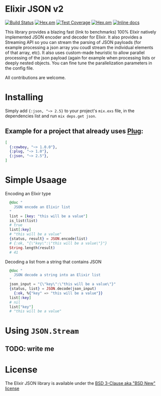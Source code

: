 # Elixir JSON v2 

[![Build Status](https://travis-ci.org/cblage/elixir-json.svg?branch=develop)](https://travis-ci.org/cblage/elixir-json) [![Hex.pm](https://img.shields.io/hexpm/dt/json.svg?style=flat-square)](https://hex.pm/packages/json) [![Test Coverage](https://api.codeclimate.com/v1/badges/43b6e8c25e036558ccb6/test_coverage)](https://codeclimate.com/github/cblage/elixir-json/test_coverage) [![Hex.pm](https://img.shields.io/hexpm/v/json.svg?style=flat-square)](https://hex.pm/packages/json) [![Inline docs](http://inch-ci.org/github/cblage/elixir-json.svg)](http://inch-ci.org/github/cblage/elixir-json)
                                                                                                                                     
This library provides a blazing fast (link to benchmarks) 100% Elixir natively implemented JSON encoder and decoder for Elixir.
It also provides a Streaming API so you can stream the parsing of JSON payloads (for example processing a json array you coudl stream the individual elements of that array, etc). It also uses custom-made heuristic to allow parallel processing of the json payload (again for example when processing lists or deeply nested objects. You can fine tune the parallelization parameters in the config file. 

All contributions are welcome.

# Installing

Simply add ```{:json, "~> 2.5}``` to your project's ```mix.exs``` file, in the dependencies list and run ```mix deps.get json```.

## Example for a project that already uses [Plug](https://github.com/elixir-plug/plug):

```elixir
[
  {:cowboy, "~> 1.0.0"},
  {:plug, "~> 1.0"},
  {:json, "~> 2.5"},
]
```

# Simple Usaage

Encoding an Elixir type
```elixir
  @doc "
	JSON encode an Elixir list
  "	
  list = [key: "this will be a value"]
  is_list(list)
  # true
  list[:key]
  # "this will be a value"
  {status, result} = JSON.encode(list)
  # {:ok, "{\"key\":\"this will be a value\"}"}
  String.length(result)
  # 41
```

Decoding a list from a string that contains JSON
```elixir
  @doc "
	JSON decode a string into an Elixir list
  "
  json_input = "{\"key\":\"this will be a value\"}"
  {status, list} = JSON.decode(json_input)
	{:ok, %{"key" => "this will be a value"}}
  list[:key]
  # nil
  list["key"]
  # "this will be a value"
```

# Using `JSON.Stream`

## TODO: write me

# License
The Elixir JSON library is available under the [BSD 3-Clause aka "BSD New" license](http://www.tldrlegal.com/l/BSD3)
